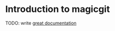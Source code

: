 # Introduction to magicgit

TODO: write [great documentation](http://jacobian.org/writing/what-to-write/)
